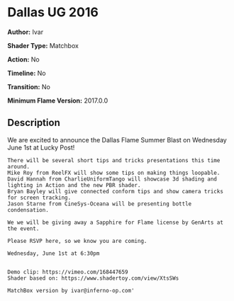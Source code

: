 # Dallas UG 2016

**Author:** Ivar

**Shader Type:** Matchbox

**Action:** No

**Timeline:** No

**Transition:** No

**Minimum Flame Version:** 2017.0.0


## Description
We are excited to announce the Dallas Flame Summer Blast on Wednesday June 1st at Lucky Post!

	There will be several short tips and tricks presentations this time around.
	Mike Roy from ReelFX will show some tips on making things loopable.
	David Hannah from CharlieUniformTango will showcase 3d shading and lighting in Action and the new PBR shader.
	Bryan Bayley will give connected conform tips and show camera tricks for screen tracking.
	Jason Starne from CineSys-Oceana will be presenting bottle condensation.

	We we will be giving away a Sapphire for Flame license by GenArts at the event.

	Please RSVP here, so we know you are coming.

	Wednesday, June 1st at 6:30pm


	Demo clip: https://vimeo.com/168447659
	Shader based on: https://www.shadertoy.com/view/XtsSWs

	MatchBox version by ivar@inferno-op.com'
        
